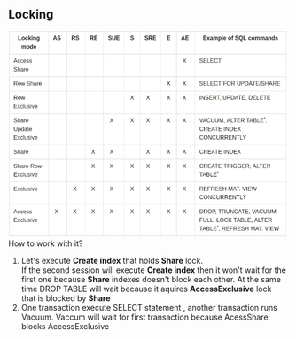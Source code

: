 ## Locking

![The locking table](locks.png)
How to work with it?

1. Let's execute **Create index** that holds **Share** lock.			
   If the second session will execute **Create index** then it 
   won't wait for the first one because **Share** indexes doesn't block each other.
   At the same time DROP TABLE will wait because it aquires **AccessExclusive** lock that is blocked by **Share**
2. One transaction execute SELECT statement , another transaction runs Vacuum. 
   Vaccum will wait for first transaction because AcessShare blocks AccessExclusive
    


